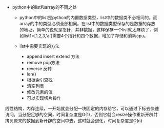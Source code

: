 - python中的list和array的不同之处
  - python中的list是python的内置数据类型，list中的数据类不必相同的，而array的中的类型必须全部相同。在list中的数据类型保存的是数据的存放的地址，简单的说就是指针，并非数据，这样保存一个list就太麻烦了，例如list1=[1,2,3,'a']需要4个指针和四个数据，增加了存储和消耗cpu。



  - list中需要实现的方法
    - append  insert  extend 方法
    - remove  pop方法
    - reverse  反转
    - len()
    - 根据索引查找
    - 清空列表
    - 修改元素的值
    - 可以实现切片操作


线性结构，内存连续，一开始就会分配一块固定的内存给它，可以通过下标去快速访问，当分配足够的空间，时间复杂度是O(1)，否则它就会resize操作重新开辟并拷贝原来的数据到新开辟的空间中去，这时就会退化，时间复杂度是O(n)
